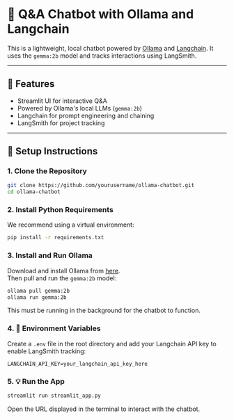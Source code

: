 # 🧠 Q&A Chatbot with Ollama and Langchain

This is a lightweight, local chatbot powered by [Ollama](https://ollama.com) and [Langchain](https://www.langchain.com/). It uses the `gemma:2b` model and tracks interactions using LangSmith.

---

## 🚀 Features

- Streamlit UI for interactive Q&A  
- Powered by Ollama's local LLMs (`gemma:2b`)  
- Langchain for prompt engineering and chaining  
- LangSmith for project tracking  

---

## 🔧 Setup Instructions

### 1. Clone the Repository

```bash
git clone https://github.com/yourusername/ollama-chatbot.git
cd ollama-chatbot
```

### 2. Install Python Requirements

We recommend using a virtual environment:

```bash
pip install -r requirements.txt
```

### 3. Install and Run Ollama

Download and install Ollama from [here](https://ollama.com/download).  
Then pull and run the `gemma:2b` model:

```bash
ollama pull gemma:2b
ollama run gemma:2b
```

This must be running in the background for the chatbot to function.

### 4. 🔐 Environment Variables

Create a `.env` file in the root directory and add your Langchain API key to enable LangSmith tracking:

```env
LANGCHAIN_API_KEY=your_langchain_api_key_here
```

### 5. 💡 Run the App

```bash
streamlit run streamlit_app.py
```

Open the URL displayed in the terminal to interact with the chatbot.
